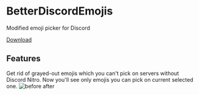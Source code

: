 # BetterDiscordEmojis
Modified emoji picker for Discord

[Download](https://github.com/TrueLecter/BetterDiscordEmojis/releases "Releases")

## Features
Get rid of grayed-out emojis which you can't pick on servers without Discord Nitro. Now you'll see only emojis you can pick on current selected one.
![before after](http://i.imgur.com/H2yoZlk.png "Functionality preview")